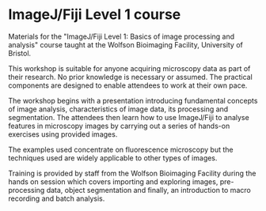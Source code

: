 ImageJ/Fiji Level 1 course
==========================

Materials for the "ImageJ/Fiji Level 1: Basics of image processing and analysis" course taught at the Wolfson Bioimaging Facility, University of Bristol.

This workshop is suitable for anyone acquiring microscopy data as part of their research. No prior knowledge is necessary or assumed. The practical components are designed to enable attendees to work at their own pace.

The workshop begins with a presentation introducing fundamental concepts of image analysis, characteristics of image data, its processing and segmentation. The attendees then learn how to use ImageJ/Fiji to analyse features in microscopy images by carrying out a series of hands-on exercises using provided images.

The examples used concentrate on fluorescence microscopy but the techniques used are widely applicable to other types of images.

Training is provided by staff from the Wolfson Bioimaging Facility during the hands on session which covers importing and exploring images, pre-processing data, object segmentation and finally, an introduction to macro recording and batch analysis.
